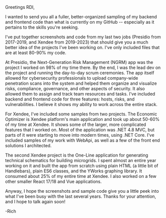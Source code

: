 Greetings RDI,

I wanted to send you all a fuller, better-organized sampling of my backend and frontend code than what is currently on my GitHub -- especially as it pertains to the skills you're seeking.

I've put together screenshots and code from my last two jobs (Presidio from 2017-2019, and Xendee from 2019-2023) that should give you a much better idea of the projects I've been working on. I've only included files that are at least 80-90% my code.

At Presidio, the Next-Generation Risk Management (NGRM) app was the project I worked on 98% of my time there. By the end, I was the lead dev on the project and running the day-to-day scrum ceremonies. The app itself allowed for cybersecurity professionals to upload company-wide penetration scans into the system and helped them organize and visualize risks, compliance, governance, and other aspects of security. It also allowed them to assign and track team resources and tasks. I've included backend and frontend code for three features: hosts, risks, and vulnerabilities. I believe it shows my ability to work across the entire stack.

For Xendee, I've included some samples from two projects. The Economic Optimizer is Xendee platform's main application and took up about 50-60% of my time at Xendee. It shows some of the larger, more complicated features that I worked on. Most of the application was .NET 4.8 MVC, but parts of it were starting to move into modern times, using .NET Core. I've included samples of my work with WebApi, as well as a few of the front end solutions I architected.

The second Xendee project is the One-Line application for generating technical schematics for building microgrids. I spent almost an entire year working on it and built the app from scratch using plain HTML (a little bit of Handlebars), plain ES6 classes, and the YWorks graphing library. It consumed about 25% of my entire time at Xendee. I also worked on a few other smaller React 17/18 and Vue applications.

Anyway, I hope the screenshots and sample code give you a little peek into what I've been busy with the last several years. Thanks for your attention, and I hope to talk again soon!

-Rich
